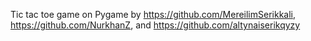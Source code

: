 Tic tac toe game on Pygame by https://github.com/MereilimSerikkali, https://github.com/NurkhanZ, and https://github.com/altynaiserikqyzy
